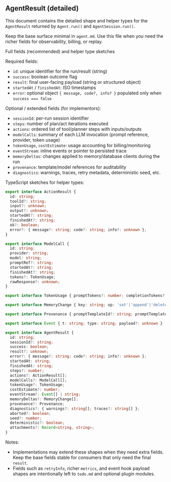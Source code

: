 ## AgentResult (detailed)

This document contains the detailed shape and helper types for the `AgentResult` returned by `Agent.run()` and `AgentSession.run()`.

Keep the base surface minimal in `agent.md`. Use this file when you need the richer fields for observability, billing, or replay.

Full fields (recommended) and helper type sketches

Required fields:
- `id`: unique identifier for the run/result (string)
- `success`: boolean outcome flag
- `result`: final user-facing payload (string or structured object)
- `startedAt` / `finishedAt`: ISO timestamps
- `error`: optional object `{ message, code?, info? }` populated only when `success === false`

Optional / extended fields (for implementors):
- `sessionId`: per-run session identifier
- `steps`: number of plan/act iterations executed
- `actions`: ordered list of tool/planner steps with inputs/outputs
- `modelCalls`: summary of each LLM invocation (prompt reference, provider, token usage)
- `tokenUsage`, `costEstimate`: usage accounting for billing/monitoring
- `eventStream`: inline events or pointer to persisted trace
- `memoryDeltas`: changes applied to memory/database clients during the run
- `provenance`: template/model references for auditability
- `diagnostics`: warnings, traces, retry metadata, deterministic seed, etc.

TypeScript sketches for helper types:

```ts
export interface ActionResult {
  id: string;
  toolId?: string;
  input?: unknown;
  output?: unknown;
  startedAt?: string;
  finishedAt?: string;
  ok?: boolean;
  error?: { message?: string; code?: string; info?: unknown };
}

export interface ModelCall {
  id: string;
  provider: string;
  model: string;
  promptRef?: string;
  startedAt?: string;
  finishedAt?: string;
  tokens?: TokenUsage;
  rawResponse?: unknown;
}

export interface TokenUsage { promptTokens?: number; completionTokens?: number; totalTokens?: number }

export interface MemoryChange { key: string; op: 'set'|'append'|'delete'; before?: unknown; after?: unknown }

export interface Provenance { promptTemplateId?: string; promptTemplateVersion?: string; modelId?: string }

export interface Event { t: string; type: string; payload?: unknown }

export interface AgentResult {
  id: string;
  sessionId?: string;
  success: boolean;
  result?: unknown;
  error?: { message?: string; code?: string; info?: unknown };
  startedAt: string;
  finishedAt: string;
  steps?: number;
  actions?: ActionResult[];
  modelCalls?: ModelCall[];
  tokenUsage?: TokenUsage;
  costEstimate?: number;
  eventStream?: Event[] | string;
  memoryDeltas?: MemoryChange[];
  provenance?: Provenance;
  diagnostics?: { warnings?: string[]; traces?: string[] };
  aborted?: boolean;
  seed?: number;
  deterministic?: boolean;
  attachments?: Record<string, string>;
}
```

Notes:
- Implementations may extend these shapes when they need extra fields. Keep the base fields stable for consumers that only need the final `result`.
- Fields such as `retryInfo`, richer `metrics`, and event hook payload shapes are intentionally left to `todo.md` and optional plugin modules.
